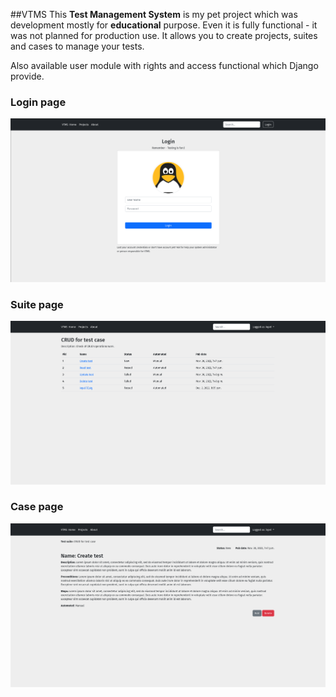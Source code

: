 ##VTMS
This **Test Management System** is my pet project which was development mostly for **educational** purpose. Even it is fully
functional - it was not planned for production use.
It allows you to create projects, suites and cases to manage your tests.

Also available user module with rights and access functional which Django provide.

### Login page
![login page](docs/img/login.png)

### Suite page
![login page](docs/img/suite.png)

### Case page
![login page](docs/img/case.png)